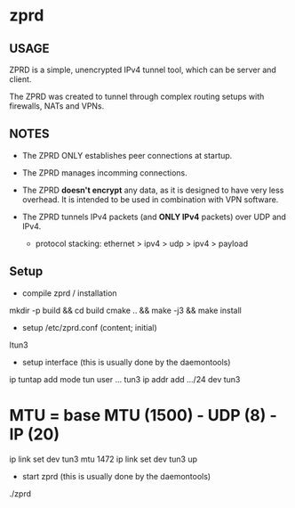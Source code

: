 # zprd

## USAGE

ZPRD is a simple, unencrypted IPv4 tunnel tool,
which can be server and client.

The ZPRD was created to tunnel through complex routing setups
with firewalls, NATs and VPNs.

## NOTES

 - The ZPRD ONLY establishes peer connections at startup.

 - The ZPRD manages incomming connections.

 - The ZPRD **doesn't encrypt** any data, as it is designed
   to have very less overhead. It is intended to be used
   in combination with VPN software.

 - The ZPRD tunnels IPv4 packets (and **ONLY IPv4** packets)
   over UDP and IPv4.

   - protocol stacking:
     ethernet > ipv4 > udp > ipv4 > payload

## Setup

 - compile zprd / installation

  mkdir -p build && cd build
  cmake .. && make -j3 && make install

 - setup /etc/zprd.conf (content; initial)

  Itun3

 - setup interface (this is usually done by the daemontools)

  ip tuntap add mode tun user ... tun3
  ip addr add .../24 dev tun3
  # MTU = base MTU (1500) - UDP (8) - IP (20)
  ip link set dev tun3 mtu 1472
  ip link set dev tun3 up

 - start zprd (this is usually done by the daemontools)

  ./zprd
